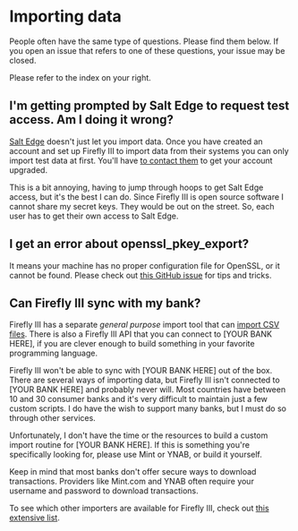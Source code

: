 # Importing data

People often have the same type of questions. Please find them below. If you open an issue that refers to one of these questions, your issue may be closed.

Please refer to the index on your right.

## I'm getting prompted by Salt Edge to request test access. Am I doing it wrong?

[Salt Edge](https://www.saltedge.com) doesn't just let you import data. Once you have created an account and set up Firefly III to import data from their systems you can only import test data at first. You'll have [to contact them](https://www.saltedge.com/test_access) to get your account upgraded.

This is a bit annoying, having to jump through hoops to get Salt Edge access, but it's the best I can do. Since Firefly III is open source software I cannot share my secret keys. They would be out on the street. So, each user has to get their own access to Salt Edge.

## I get an error about openssl\_pkey\_export?

It means your machine has no proper configuration file for OpenSSL, or it cannot be found. Please check out [this GitHub issue](https://github.com/firefly-iii/firefly-iii/issues/1384) for tips and tricks.

## Can Firefly III sync with my bank?

Firefly III has a separate _general purpose_ import tool that can [import CSV files](https://github.com/firefly-iii/csv-importer/). There is also a Firefly III API that you can connect to \[YOUR BANK HERE\], if you are clever enough to build something in your favorite programming language.

Firefly III won't be able to sync with \[YOUR BANK HERE\] out of the box. There are several ways of importing data, but Firefly III isn't connected to \[YOUR BANK HERE\] and probably never will. Most countries have between 10 and 30 consumer banks and it's very difficult to maintain just a few custom scripts. I do have the wish to support many banks, but I must do so through other services.

Unfortunately, I don't have the time or the resources to build a custom import routine for \[YOUR BANK HERE\]. If this is something you're specifically looking for, please use Mint or YNAB, or build it yourself.

Keep in mind that most banks don't offer secure ways to download transactions. Providers like Mint.com and YNAB often require your username and password to download transactions.

To see which other importers are available for Firefly III, check out [this extensive list](https://docs.firefly-iii.org/importing-data/introduction).

